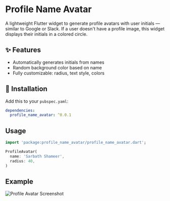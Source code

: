 # Profile Name Avatar

A lightweight Flutter widget to generate profile avatars with user initials — similar to Google or Slack. If a user doesn't have a profile image, this widget displays their initials in a colored circle.

## ✨ Features

- Automatically generates initials from names
- Random background color based on name
- Fully customizable: radius, text style, colors

## 🔧 Installation

Add this to your `pubspec.yaml`:

```yaml
dependencies:
  profile_name_avatar: ^0.0.1
```

## Usage

```dart
import 'package:profile_name_avatar/profile_name_avatar.dart';

ProfileAvatar(
  name: 'Sarbath Shameer',
  radius: 40,
)
```


## Example

![Profile Avatar Screenshot](https://raw.githubusercontent.com/shyam-lal/Flutter-Profile-Avatar-Library/main/example/lib-ss.png)

